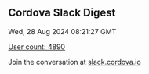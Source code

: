 ## Cordova Slack Digest
Wed, 28 Aug 2024 08:21:27 GMT

[User count: 4890](https://cordova.slack.com/)


Join the conversation at [slack.cordova.io](http://slack.cordova.io/)
